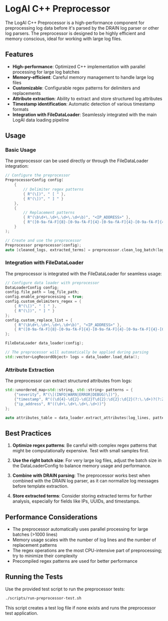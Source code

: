 # LogAI C++ Preprocessor

The LogAI C++ Preprocessor is a high-performance component for preprocessing log data before it's parsed by the DRAIN log parser or other log parsers. The preprocessor is designed to be highly efficient and memory conscious, ideal for working with large log files.

## Features

- **High-performance**: Optimized C++ implementation with parallel processing for large log batches
- **Memory-efficient**: Careful memory management to handle large log files
- **Customizable**: Configurable regex patterns for delimiters and replacements
- **Attribute extraction**: Ability to extract and store structured log attributes
- **Timestamp identification**: Automatic detection of various timestamp formats
- **Integration with FileDataLoader**: Seamlessly integrated with the main LogAI data loading pipeline

## Usage

### Basic Usage

The preprocessor can be used directly or through the FileDataLoader integration:

```cpp
// Configure the preprocessor
PreprocessorConfig config(
    {
        // Delimiter regex patterns 
        { R"(\[)", " [ " },
        { R"(\])", " ] " }
    },
    {
        // Replacement patterns
        { R"(\b\d+\.\d+\.\d+\.\d+\b)", "<IP_ADDRESS>" },
        { R"([0-9a-fA-F]{8}-[0-9a-fA-F]{4}-[0-9a-fA-F]{4}-[0-9a-fA-F]{4}-[0-9a-fA-F]{12})", "<UUID>" }
    }
);

// Create and use the preprocessor
Preprocessor preprocessor(config);
auto [cleaned_logs, extracted_terms] = preprocessor.clean_log_batch(log_lines);
```

### Integration with FileDataLoader

The preprocessor is integrated with the FileDataLoader for seamless usage:

```cpp
// Configure data loader with preprocessor
DataLoaderConfig config;
config.file_path = log_file_path;
config.enable_preprocessing = true;
config.custom_delimiters_regex = {
    { R"(\[)", " [ " },
    { R"(\])", " ] " }
};
config.custom_replace_list = {
    { R"(\b\d+\.\d+\.\d+\.\d+\b)", "<IP_ADDRESS>" },
    { R"([0-9a-fA-F]{8}-[0-9a-fA-F]{4}-[0-9a-fA-F]{4}-[0-9a-fA-F]{4}-[0-9a-fA-F]{12})", "<UUID>" }
};

FileDataLoader data_loader(config);

// The preprocessor will automatically be applied during parsing
std::vector<LogRecordObject> logs = data_loader.load_data();
```

### Attribute Extraction

The preprocessor can extract structured attributes from logs:

```cpp
std::unordered_map<std::string, std::string> patterns = {
    {"severity", R"(\[(INFO|WARN|ERROR|DEBUG)\])"},
    {"timestamp", R"((\d{4}-\d{2}-\d{2}T\d{2}:\d{2}:\d{2}(?:\.\d+)?(?:Z|[+-]\d{2}:\d{2})?))"}, 
    {"ip_address", R"((\d+\.\d+\.\d+\.\d+))"}
};

auto attributes_table = data_loader.extract_attributes(log_lines, patterns);
```

## Best Practices

1. **Optimize regex patterns**: Be careful with complex regex patterns that might be computationally expensive. Test with small samples first.

2. **Use the right batch size**: For very large log files, adjust the batch size in the DataLoaderConfig to balance memory usage and performance.

3. **Combine with DRAIN parsing**: The preprocessor works best when combined with the DRAIN log parser, as it can normalize log messages before template extraction.

4. **Store extracted terms**: Consider storing extracted terms for further analysis, especially for fields like IPs, UUIDs, and timestamps.

## Performance Considerations

- The preprocessor automatically uses parallel processing for large batches (>1000 lines)
- Memory usage scales with the number of log lines and the number of replacement patterns
- The regex operations are the most CPU-intensive part of preprocessing; try to minimize their complexity
- Precompiled regex patterns are used for better performance

## Running the Tests

Use the provided test script to run the preprocessor tests:

```bash
./scripts/run-preprocessor-test.sh
```

This script creates a test log file if none exists and runs the preprocessor test application. 